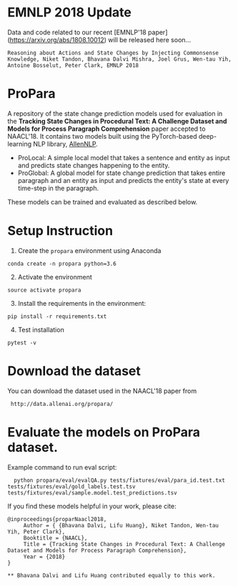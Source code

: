 # EMNLP 2018 Update
Data and code related to our recent [EMNLP'18 paper] (https://arxiv.org/abs/1808.10012) will be released here soon...

```Reasoning about Actions and State Changes by Injecting Commonsense Knowledge, Niket Tandon, Bhavana Dalvi Mishra, Joel Grus, Wen-tau Yih, Antoine Bosselut, Peter Clark, EMNLP 2018```


# ProPara
A repository of the state change prediction models used for evaluation in the __Tracking State Changes in Procedural Text: A Challenge Dataset and Models for Process Paragraph Comprehension__ paper accepted to NAACL'18. It contains
two models built using the PyTorch-based deep-learning NLP library, [AllenNLP](http://allennlp.org/).

 * ProLocal: A simple local model that takes a sentence and entity as input and predicts state changes happening to the entity. 
 * ProGlobal: A global model for state change prediction that takes entire paragraph and an entity as input and predicts the entity's state at every time-step in the paragraph. 
 
These models can be trained and evaluated as described below.

# Setup Instruction

1. Create the `propara` environment using Anaconda

  ```
  conda create -n propara python=3.6
  ```

2. Activate the environment

  ```
  source activate propara
  ```

3. Install the requirements in the environment: 

  ```
  pip install -r requirements.txt
  ```

4. Test installation

 ```
 pytest -v
 ```


# Download the dataset
You can download the dataset used in the NAACL'18 paper from 
  ```
   http://data.allenai.org/propara/
  ``` 

# Evaluate the models on ProPara dataset.
Example command to run eval script:
   ```
     python propara/eval/evalQA.py tests/fixtures/eval/para_id.test.txt tests/fixtures/eval/gold_labels.test.tsv tests/fixtures/eval/sample.model.test_predictions.tsv
   ```

If you find these models helpful in your work, please cite:
```
@inproceedings{proparNaacl2018,
     Author = { {Bhavana Dalvi, Lifu Huang}, Niket Tandon, Wen-tau Yih, Peter Clark},
     Booktitle = {NAACL},
     Title = {Tracking State Changes in Procedural Text: A Challenge Dataset and Models for Process Paragraph Comprehension},
     Year = {2018}
}

** Bhavana Dalvi and Lifu Huang contributed equally to this work.
```
